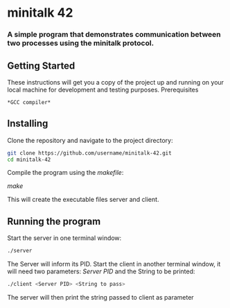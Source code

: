 # minitalk 42

### A simple program that demonstrates communication between two processes using the minitalk protocol.

###

## Getting Started

These instructions will get you a copy of the project up and running on your local machine for development and testing purposes.
Prerequisites

    *GCC compiler*

## Installing

Clone the repository and navigate to the project directory:
```sh
git clone https://github.com/username/minitalk-42.git
cd minitalk-42
```
Compile the program using the *makefile*:

*make*

This will create the executable files server and client.

## Running the program

Start the server in one terminal window:
```sh
./server
```
The Server will inform its PID.
Start the client in another terminal window, it will need two parameters: *Server PID* and the String to be printed:
```sh
./client <Server PID> <String to pass>
```
The server will then print the string passed to client as parameter

